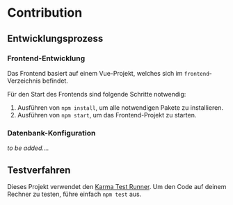 # Contribution

## Entwicklungsprozess

### Frontend-Entwicklung
Das Frontend basiert auf einem Vue-Projekt, welches sich im `frontend`-Verzeichnis befindet.

Für den Start des Frontends sind folgende Schritte notwendig:

1. Ausführen von `npm install`, um alle notwendigen Pakete zu installieren.
2. Ausführen von `npm start`, um das Frontend-Projekt zu starten.

### Datenbank-Konfiguration
*to be added....*



## Testverfahren

Dieses Projekt verwendet den [Karma Test Runner](http://karma-runner.github.io/2.0/index.html). Um den Code auf deinem Rechner zu testen, führe einfach `npm test` aus.

